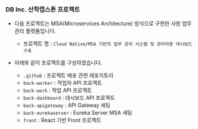 ### DB Inc. 산학캡스톤 프로젝트

- 다음 프로젝트는 MSA(Microservices Architecture) 방식으로 구현한 사원 업무 관리 플랫폼입니다.
  - 프로젝트 명 : `Cloud Native/MSA 기반의 업무 관리 시스템 및 관리자용 대시보드 구축`

- 아래와 같이 프로젝트를 구성하였습니다.
  - `.github` : 프로젝트 배포 관련 레포지토리
  - `back-worker` : 작업자 API 프로젝트
  - `back-work` : 작업 API 프로젝트
  - `back-dashboard` : 대시보드 API 프로젝트
  - `back-apigateway` : API Gateway 세팅
  - `back-eurekaserver` : Eureka Server MSA 세팅
  - `front` : React 기반 Front 프로젝트
 
